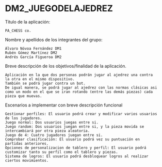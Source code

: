 # DM2_JUEGODELAJEDREZ
Título de la aplicación:

    PA_CHESS co.

Nombre y apellidos de los integrantes del grupo:

    Álvaro Nóvoa Fernández DM1
    Rubén Gómez Martínez DM2
    Andrés García Figueroa DM2

Breve descripción de los objetivos/finalidad de la aplicación.

    Aplicación en la que dos personas podrán jugar al ajedrez una contra la otra en el mismo dispositivo.
    También se podrá jugar contra un bot.
    De igual manera, se podrá jugar al ajedrez con las normas clásicas asi como un modo en el que se iran rotando (entre las demás piezas) cada pieza que muevas.

Escenarios a implementar con breve descripción funcional

    Gestionar perfiles: El usuario podrá crear y modificar varios usuarios de los jugadores.
    Juego normal: Dos usuarios juegas entre si.
    Juego random: Dos usuarios juegan entre si, y la pieza movida se intercambiará por otra pieza aleatoria.
    Juego de 4: Cuatro jugadores juegan entre si.
    Comprobar clasificación: El usuario podrá vez su puntuación en partidas anteriores.
    Opciones de personalizacion de tablero y perfil: El usuario podrá customizar tanto su perfil como el tablero y piezas.
    Sistema de logros: El usuario podrá desbloquear logros al realizar ciertos movimientos.
